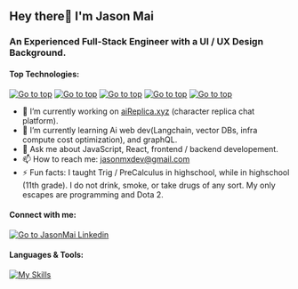 ## Hey there👋 I'm Jason Mai
<a id="top"></a>

### An Experienced Full-Stack Engineer with a UI / UX Design Background.

#### Top Technologies:

[![Go to top](https://img.shields.io/badge/JavaScript-F7DF1E?style=for-the-badge&logo=JavaScript&logoColor=242526)](#)
[![Go to top](https://img.shields.io/badge/TypeScript-007ACC?style=for-the-badge&logo=typescript&logoColor=white)](#)
[![Go to top](https://img.shields.io/badge/React-20232A?style=for-the-badge&logo=react&logoColor=white)](#)
[![Go to top](https://img.shields.io/badge/Next.js-000?logo=nextdotjs&logoColor=fff&style=for-the-badge)](#)
[![Go to top](https://img.shields.io/badge/Node.js-43853D?style=for-the-badge&logo=node.js&logoColor=white)](#)


- 🔭 I’m currently working on [aiReplica.xyz](https://www.aireplica.xyz/) (character replica chat platform).
- 🌱 I’m currently learning Ai web dev(Langchain, vector DBs, infra compute cost optimization), and graphQL.
- 💬 Ask me about JavaScript, React, frontend / backend developement.
- 📫 How to reach me: jasonmxdev@gmail.com
- ⚡ Fun facts: I taught Trig / PreCalculus in highschool, while in highschool (11th grade). I do not drink, smoke, or take drugs of any sort. My only escapes are programming and Dota 2.

#### Connect with me:

[![Go to JasonMai Linkedin](https://img.shields.io/badge/LinkedIn-0077B5?style=for-the-badge&logo=linkedin&logoColor=white)](https://www.linkedin.com/in/jasonmai-dev/)


#### Languages & Tools:

[![My Skills](https://skillicons.dev/icons?i=js,ts,react,redux,nextjs,nodejs,express,prisma,materialui,tailwind,bootstrap,mongodb,mysql,aws,vite,styledcomponents,jest,html,css,sass,figma,vscode,git,postman,vercel,netlify,docker)](#)
